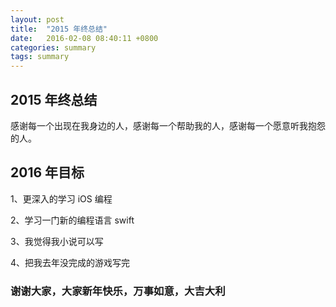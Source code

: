 ```yaml
---
layout: post
title:  "2015 年终总结"
date:   2016-02-08 08:40:11 +0800
categories: summary
tags: summary
---
```


## 2015 年终总结  

感谢每一个出现在我身边的人，感谢每一个帮助我的人，感谢每一个愿意听我抱怨的人。

## 2016 年目标  

1、更深入的学习 iOS 编程

2、学习一门新的编程语言 swift

3、我觉得我小说可以写

4、把我去年没完成的游戏写完

### 谢谢大家，大家新年快乐，万事如意，大吉大利  
